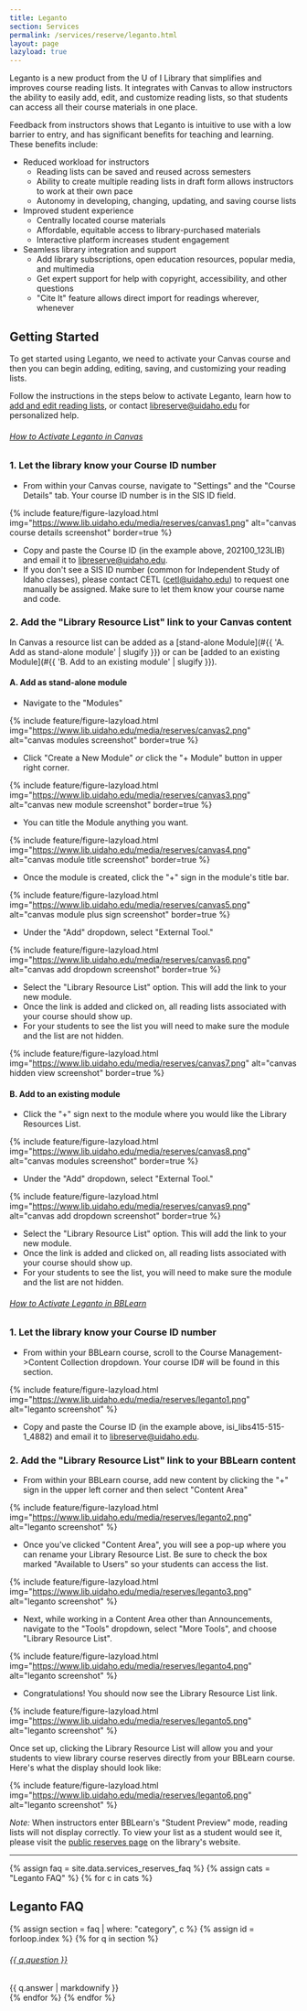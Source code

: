 ```yaml
---
title: Leganto
section: Services
permalink: /services/reserve/leganto.html
layout: page
lazyload: true
---
```


Leganto is a new product from the U of I Library that simplifies and improves course reading lists. 
It integrates with Canvas to allow instructors the ability to easily add, edit, and customize reading lists, so that students can access all their course materials in one place.

Feedback from instructors shows that Leganto is intuitive to use with a low barrier to entry, and has significant benefits for teaching and learning.
These benefits include: 

- Reduced workload for instructors 
    - Reading lists can be saved and reused across semesters 
    - Ability to create multiple reading lists in draft form allows instructors to work at their own pace 
    - Autonomy in developing, changing, updating, and saving course lists 
- Improved student experience 
    - Centrally located course materials 
    - Affordable, equitable access to library-purchased materials 
    - Interactive platform increases student engagement 
- Seamless library integration and support 
    - Add library subscriptions, open education resources, popular media, and multimedia 
    - Get expert support for help with copyright, accessibility, and other questions 
    - "Cite It" feature allows direct import for readings wherever, whenever 

## Getting Started

To get started using Leganto, we need to activate your Canvas course and then you can begin adding, editing, saving, and customizing your reading lists.

Follow the instructions in the steps below to activate Leganto, learn how to [add and edit reading lists](https://vandalsuidaho.sharepoint.com/:p:/s/LIB/ETdlmBTdc_NKg0HCntxftoAB1PhiTOAVNqYEcL7P7ZtHiA?e=Icw4Pg&CID=2c4147c9-5993-a50b-69b8-d458d8b8324b), or contact [libreserve@uidaho.edu](mailto:libreserve@uidaho.edu) for personalized help.

<div class="card my-3" id="leganto-canvas">
    <div class="card-header">
        <h6 class="card-title mb-0">
            <a data-toggle="collapse" href="#collapseCanvas">How to Activate Leganto in Canvas <span class="fas fa-chevron-down smalltxt"></span></a>
        </h6>
    </div>
    <div id="collapseCanvas" class="collapse">
        <div class="card-body" markdown="1">

### 1. Let the library know your Course ID number

- From within your Canvas course, navigate to "Settings" and the "Course Details" tab. Your course ID number is in the SIS ID field. 

{% include feature/figure-lazyload.html img="https://www.lib.uidaho.edu/media/reserves/canvas1.png" alt="canvas course details screenshot" border=true %}

- Copy and paste the Course ID (in the example above, 202100_123LIB) and email it to <libreserve@uidaho.edu>.
- If you don't see a SIS ID number (common for Independent Study of Idaho classes), please contact CETL (<cetl@uidaho.edu>) to request one manually be assigned. Make sure to let them know your course name and code. 

### 2. Add the "Library Resource List" link to your Canvas content

In Canvas a resource list can be added as a [stand-alone Module](#{{ 'A. Add as stand-alone module' | slugify }}) or can be [added to an existing Module](#{{ 'B. Add to an existing module' | slugify }}). 

#### A. Add as stand-alone module

- Navigate to the "Modules"

{% include feature/figure-lazyload.html img="https://www.lib.uidaho.edu/media/reserves/canvas2.png" alt="canvas modules screenshot" border=true %}

- Click "Create a New Module" *or* click the "+ Module" button in upper right corner.

{% include feature/figure-lazyload.html img="https://www.lib.uidaho.edu/media/reserves/canvas3.png" alt="canvas new module screenshot" border=true %}

- You can title the Module anything you want.

{% include feature/figure-lazyload.html img="https://www.lib.uidaho.edu/media/reserves/canvas4.png" alt="canvas module title screenshot" border=true %}

- Once the module is created, click the "+" sign in the module's title bar.

{% include feature/figure-lazyload.html img="https://www.lib.uidaho.edu/media/reserves/canvas5.png" alt="canvas module plus sign screenshot" border=true %}

- Under the "Add" dropdown, select "External Tool."

{% include feature/figure-lazyload.html img="https://www.lib.uidaho.edu/media/reserves/canvas6.png" alt="canvas add dropdown screenshot" border=true %}

- Select the "Library Resource List" option. This will add the link to your new module. 
- Once the link is added and clicked on, all reading lists associated with your course should show up.
- For your students to see the list you will need to make sure the module and the list are not hidden.

{% include feature/figure-lazyload.html img="https://www.lib.uidaho.edu/media/reserves/canvas7.png" alt="canvas hidden view screenshot" border=true %}

#### B. Add to an existing module

- Click the "+" sign next to the module where you would like the Library Resources List.

{% include feature/figure-lazyload.html img="https://www.lib.uidaho.edu/media/reserves/canvas8.png" alt="canvas modules screenshot" border=true %}

- Under the "Add" dropdown, select "External Tool."

{% include feature/figure-lazyload.html img="https://www.lib.uidaho.edu/media/reserves/canvas9.png" alt="canvas add dropdown screenshot" border=true %}

- Select the "Library Resource List" option. This will add the link to your new module. 
- Once the link is added and clicked on, all reading lists associated with your course should show up. 
- For your students to see the list, you will need to make sure the module and the list are not hidden.

</div>
</div>
</div> 


<div class="card my-3" id="leganto-activate">
    <div class="card-header">
        <h6 class="card-title mb-0">
            <a data-toggle="collapse" href="#collapseHowToSteps">How to Activate Leganto in BBLearn <span class="fas fa-chevron-down smalltxt"></span></a>
        </h6>
    </div>
    <div id="collapseHowToSteps" class="collapse">
        <div class="card-body" markdown="1">

### 1. Let the library know your Course ID number

- From within your BBLearn course, scroll to the Course Management->Content Collection dropdown. Your course ID# will be found in this section.

{% include feature/figure-lazyload.html img="https://www.lib.uidaho.edu/media/reserves/leganto1.png" alt="leganto screenshot" %}

- Copy and paste the Course ID (in the example above, isi_libs415-515-1_4882) and email it to <a href="mailto:libreserve@uidaho.edu">libreserve@uidaho.edu</a>.

### 2. Add the "Library Resource List" link to your BBLearn content

- From within your BBLearn course, add new content by clicking the "+" sign in the upper left corner and then select "Content Area"

{% include feature/figure-lazyload.html img="https://www.lib.uidaho.edu/media/reserves/leganto2.png" alt="leganto screenshot" %}

- Once you've clicked "Content Area", you will see a pop-up where you can rename your Library Resource List. Be sure to check the box marked "Available to Users" so your students can access the list.

{% include feature/figure-lazyload.html img="https://www.lib.uidaho.edu/media/reserves/leganto3.png" alt="leganto screenshot" %}

- Next, while working in a Content Area other than Announcements, navigate to the "Tools" dropdown, select "More Tools", and choose "Library Resource List".

{% include feature/figure-lazyload.html img="https://www.lib.uidaho.edu/media/reserves/leganto4.png" alt="leganto screenshot" %}

- Congratulations! You should now see the Library Resource List link. 

{% include feature/figure-lazyload.html img="https://www.lib.uidaho.edu/media/reserves/leganto5.png" alt="leganto screenshot" %}

Once set up, clicking the Library Resource List will allow you and your students to view library course reserves directly from your BBLearn course. 
Here's what the display should look like: 

{% include feature/figure-lazyload.html img="https://www.lib.uidaho.edu/media/reserves/leganto6.png" alt="leganto screenshot" %}

*Note:* When instructors enter BBLearn's "Student Preview" mode, reading lists will not display correctly.
To view your list as a student would see it, please visit the [public reserves page](https://alliance-uidaho.alma.exlibrisgroup.com/leganto/public/01ALLIANCE_UID/searchlists) on the library's website.

</div>
</div>
</div> 

-----------

{% assign faq = site.data.services_reserves_faq %}
{% assign cats = "Leganto FAQ" %}
{% for c in cats %}
## Leganto FAQ

{% assign section = faq | where: "category", c %}
{% assign id = forloop.index %}
{% for q in section %}
<div class="card my-3">
    <div class="card-header">
        <h6 class="card-title mb-0">
            <a data-toggle="collapse" href="#collapse{{ id }}{{ forloop.index }}">{{ q.question }} <span class="fas fa-chevron-down smalltxt"></span></a>
        </h6>
    </div>
    <div id="collapse{{ id }}{{ forloop.index }}" class="collapse">
        <div class="card-body">{{ q.answer | markdownify }}</div>
    </div>
</div> 
{% endfor %}
{% endfor %}
